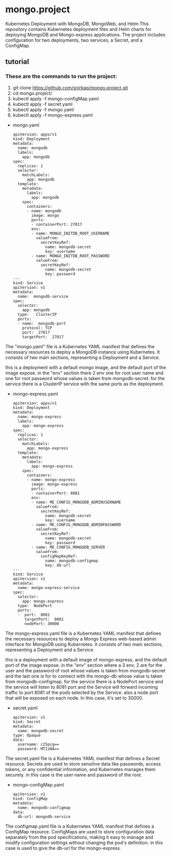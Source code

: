 # mongo.project
Kubernetes Deployment with MongoDB, MongoWeb, and Helm
This repository contains Kubernetes deployment files and Helm charts for deploying MongoDB and Mongo-express applications. The project includes configuration for two deployments, two services, a Secret, and a ConfigMap.
## tutorial
### These are the commands to run the project:
1. git clone https://github.com/snirkap/mongo.project.git
2. cd mongo.project/
3. kubectl apply -f mongo-configMap.yaml
4. kubectl apply -f secret.yaml
5. kubectl apply -f mongo.yaml
6. kubectl apply -f mongo-express.yaml 
* mongo.yaml
    ```
    apiVersion: apps/v1
    kind: Deployment
    metadata:
      name: mongodb
      labels:
        app: mongodb
    spec:
      replicas: 1
      selector:
        matchLabels:
          app: mongodb
      template:
        metadata:
          labels:
            app: mongodb
        spec:
          containers:
          - name: mongodb
            image: mongo
            ports:
            - containerPort: 27017
            env:
            - name: MONGO_INITDB_ROOT_USERNAME
              valueFrom:
                secretKeyRef:
                  name: mongodb-secret
                  key: username
            - name: MONGO_INITDB_ROOT_PASSWORD
              valueFrom:
                secretKeyRef:
                  name: mongodb-secret
                  key: password
    ---
    kind: Service
    apiVersion: v1
    metadata:
      name:  mongodb-service
    spec:
      selector:
        app: mongodb
      type:   ClusterIP 
      ports:
      - name:  mongodb-port
        protocol: TCP
        port:  27017
        targetPort:  27017
The "mongo.yaml" file is a Kubernetes YAML manifest that defines the necessary resources to deploy a MongoDB instance using Kubernetes. It consists of two main sections, representing a Deployment and a Service.

this is a deployment with a default mongo image, and the default port of the image expose. in the "env" section there 2 env one for root user name and one for root password whose values is taken from mongodb-secret. for the service there is a ClusterIP service with the same ports as the deployment.

* mongo-express.yaml
    ```
    apiVersion: apps/v1
    kind: Deployment
    metadata:
      name: mongo-express
      labels:
        app: mongo-express
    spec:
      replicas: 1
      selector:
        matchLabels:
          app: mongo-express
      template:
        metadata:
          labels:
            app: mongo-express
        spec:
          containers:
          - name: mongo-express
            image: mongo-express
            ports:
            - containerPort: 8081
            env:
            - name: ME_CONFIG_MONGODB_ADMINUSERNAME
              valueFrom:
                secretKeyRef:
                  name: mongodb-secret
                  key: username
            - name: ME_CONFIG_MONGODB_ADMINPASSWORD
              valueFrom:
                secretKeyRef:
                  name: mongodb-secret
                  key: password
            - name: ME_CONFIG_MONGODB_SERVER
              valueFrom:
                configMapKeyRef:
                  name: mongodb-configmap
                  key: db-url
    ---
    kind: Service
    apiVersion: v1
    metadata:
      name: mongo-express-service
    spec:
      selector:
        app: mongo-express
      type:  NodePort
      ports:
      -  port:  8081
         targetPort:  8081
         nodePort: 30000

The mongo-express.yaml file is a Kubernetes YAML manifest that defines the necessary resources to deploy a Mongo Express web-based admin interface for MongoDB using Kubernetes. It consists of two main sections, representing a Deployment and a Service.

this is a deployment with a default image of mongo-express, and the default port of the image expose. in the "env" section where a 3 env, 2 are for the user and the password of root whose values is taken from mongodb-secret and the last one is for to connect with the mongo-db whose value is taken from mongodb-configmap. for the service there is a NodePort service and the service will listen to 8081 port and the Service will forward incoming traffic to port 8081 of the pods selected by the Service. also a node port that will be exposed on each node. In this case, it's set to 30000.
 


* secret.yaml
  ```
  apiVersion: v1
  kind: Secret
  metadata:
    name: mongodb-secret
  type: Opaque
  data:
    username: c25pcg==
    password: MTIzNA==

The secret.yaml file is a Kubernetes YAML manifest that defines a Secret resource. Secrets are used to store sensitive data like passwords, access tokens, or any confidential information, and Kubernetes manages them securely. in this case is the user name and password of the root.



* mongo-configMap.yaml
  ```
  apiVersion: v1
  kind: ConfigMap
  metadata:
    name: mongodb-configmap
  data:
    db-url: mongodb-service

The configmap.yaml file is a Kubernetes YAML manifest that defines a ConfigMap resource. ConfigMaps are used to store configuration data separately from the pod specifications, making it easy to manage and modify configuration settings without changing the pod's definition. in this case is used to give the db-url for the mongo-express.


